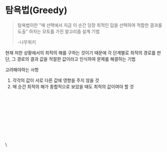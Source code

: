 # 탐욕법(Greedy)

> 탐욕법이란 "매 선택에서 지금 이 순간 당장 최적인 답을 선택하여 적합한 결과를 도출" 하자는 모토를 가진 알고리즘 설계 기법
>
> \-나무위키

현재 처한 상황에서의 최적의 해를 구하는 것이기 때문에 각 단계별로 최적의 경로를 판단, 그 경로의 결과 값을 적절한 값이라고 인식하여 문제를 해결하는 기법

고려해야하는 사항

1. 각각의 값이 서로 다른 값에 영향을 주지 않을 것
2. 매 순간 최적의 해가 종합적으로 보았을 때도 최적의 값이여야 할 것

\
\
\
\
\
\
\
\
\
\
